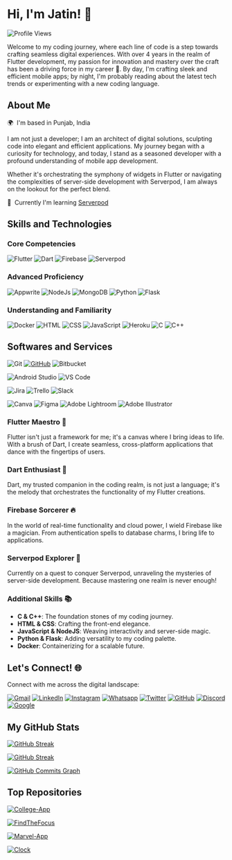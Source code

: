 # Hi, I'm Jatin! 👋

![Profile Views](https://komarev.com/ghpvc/?username=Jatin5120&color=FFC000&style=for-the-badge&abbreviated=true&base=1200)

Welcome to my coding journey, where each line of code is a step towards crafting seamless digital experiences. With over 4 years in the realm of Flutter development, my passion for innovation and mastery over the craft has been a driving force in my career 🚀. By day, I'm crafting sleek and efficient mobile apps; by night, I'm probably reading about the latest tech trends or experimenting with a new coding language.

## About Me

🌍  I'm based in Punjab, India

I am not just a developer; I am an architect of digital solutions, sculpting code into elegant and efficient applications. My journey began with a curiosity for technology, and today, I stand as a seasoned developer with a profound understanding of mobile app development.

Whether it's orchestrating the symphony of widgets in Flutter or navigating the complexities of server-side development with Serverpod, I am always on the lookout for the perfect blend.

🧠  Currently I'm learning [Serverpod](https://serverpod.dev)

## Skills and Technologies

### Core Competencies

![Flutter](https://img.shields.io/badge/Flutter-02569B?style=for-the-badge&logo=flutter&logoColor=FFF)
![Dart](https://img.shields.io/badge/Dart-0175C2?style=for-the-badge&logo=dart&logoColor=FFF)
![Firebase](https://img.shields.io/badge/Firebase-FFCA28?style=for-the-badge&logo=firebase&logoColor=000)
![Serverpod](https://img.shields.io/badge/Serverpod-blue?style=for-the-badge&logoColor=FFF)

### Advanced Proficiency

![Appwrite](https://img.shields.io/badge/Appwrite-FD366E?style=for-the-badge&logo=appwrite&logoColor=FFF)
![NodeJs](https://img.shields.io/badge/Node_Js-339933?style=for-the-badge&logo=nodedotjs&logoColor=FFF)
![MongoDB](https://img.shields.io/badge/Mongo_DB-47A248?style=for-the-badge&logo=mongodb&logoColor=FFF)
![Python](https://img.shields.io/badge/Python-3776AB?style=for-the-badge&logo=python&logoColor=FFF)
![Flask](https://img.shields.io/badge/Flask-000000?style=for-the-badge&logo=flask&logoColor=FFF)

### Understanding and Familiarity

![Docker](https://img.shields.io/badge/Docker-2496ED?style=for-the-badge&logo=docker&logoColor=FFF)
![HTML](https://img.shields.io/badge/HTML-E34F26?style=for-the-badge&logo=html5&logoColor=FFF)
![CSS](https://img.shields.io/badge/CSS-1572B6?style=for-the-badge&logo=css3&logoColor=FFF)
![JavaScript](https://img.shields.io/badge/Javascript-F7DF1E?style=for-the-badge&logo=javascript&logoColor=000)
![Heroku](https://img.shields.io/badge/Heroku-430098?style=for-the-badge&logo=heroku&logoColor=FFF)
![C](https://img.shields.io/badge/C-A8B9CC?style=for-the-badge&logo=c&logoColor=FFF)
![C++](https://img.shields.io/badge/C++-00599C?style=for-the-badge&logo=cplusplus&logoColor=FFF)
<br>

## Softwares and Services

![Git](https://img.shields.io/badge/Git-F05032?style=for-the-badge&logo=git&logoColor=FFFFFF)
[![GitHub](https://img.shields.io/badge/GitHub-181717?style=for-the-badge&logo=github&logoColor=FFFFFF)](https://github.com/Jatin5120)
![Bitbucket](https://img.shields.io/badge/Bitbucket-0052CC?style=for-the-badge&logo=vitbucket&logoColor=FFFFFF)

![Android Studio](https://img.shields.io/badge/Android_Studio-3DDC84?style=for-the-badge&logo=androidstudio&logoColor=FFFFFF)
![VS Code](https://img.shields.io/badge/VS_Code-007ACC?style=for-the-badge&logo=visualstudiocode&logoColor=FFFFFF)

![Jira](https://img.shields.io/badge/Jira-0052CC?style=for-the-badge&logo=jira&logoColor=FFFFFF)
![Trello](https://img.shields.io/badge/Trello-0052CC?style=for-the-badge&logo=trello&logoColor=FFFFFF)
![Slack](https://img.shields.io/badge/Slack-4A154B?style=for-the-badge&logo=slack&logoColor=FFFFFF)

![Canva](https://img.shields.io/badge/Canva-00C4CC?style=for-the-badge&logo=canva&logoColor=FFF)
![Figma](https://img.shields.io/badge/Figma-F24E1E?style=for-the-badge&logo=figma&logoColor=FFF)
![Adobe Lightroom](https://img.shields.io/badge/Adobe_Lightroom-31A8FF?style=for-the-badge&logo=adobelightroom&logoColor=FFF)
![Adobe Illustrator](https://img.shields.io/badge/Adobe_Illustrator-FF9A00?style=for-the-badge&logo=adobeillustrator&logoColor=FFF)

### Flutter Maestro 🎨

Flutter isn't just a framework for me; it's a canvas where I bring ideas to life. With a brush of Dart, I create seamless, cross-platform applications that dance with the fingertips of users.

### Dart Enthusiast 🎯

Dart, my trusted companion in the coding realm, is not just a language; it's the melody that orchestrates the functionality of my Flutter creations.

### Firebase Sorcerer 🔥

In the world of real-time functionality and cloud power, I wield Firebase like a magician. From authentication spells to database charms, I bring life to applications.

### Serverpod Explorer 🚀

Currently on a quest to conquer Serverpod, unraveling the mysteries of server-side development. Because mastering one realm is never enough!

### Additional Skills 📚

- **C & C++**: The foundation stones of my coding journey.
- **HTML & CSS**: Crafting the front-end elegance.
- **JavaScript & NodeJS**: Weaving interactivity and server-side magic.
- **Python & Flask**: Adding versatility to my coding palette.
- **Docker**: Containerizing for a scalable future.

## Let's Connect! 🌐

Connect with me across the digital landscape:

[![Gmail](https://img.shields.io/badge/Gmail-EA4335?style=for-the-badge&logo=gmail&logoColor=FFFFFF)](mailto:contact.dev.jatin@gmail.com)
[![LinkedIn](https://img.shields.io/badge/LinkedIn-0077B5?style=for-the-badge&logo=linkedin&logoColor=FFFFFF)](https://www.linkedin.com/in/Jatin5120)
[![Instagram](https://img.shields.io/badge/Instagram-E4405F?style=for-the-badge&logo=instagram&logoColor=FFFFFF)](https://www.instagram.com/jatin5120_)
[![Whatsapp](https://img.shields.io/badge/Whatsapp-25D366?style=for-the-badge&logo=whatsapp&logoColor=FFFFFF)](https://wa.me/+916283401360)
[![Twitter](https://img.shields.io/badge/Twitter-000000?style=for-the-badge&logo=x&logoColor=FFFFFF)](https://twitter.com/Jatin5120)
[![GitHub](https://img.shields.io/badge/GitHub-181717?style=for-the-badge&logo=github&logoColor=FFFFFF)](https://github.com/Jatin5120)
[![Discord](https://img.shields.io/badge/Discord-5865F2?style=for-the-badge&logo=discord&logoColor=FFFFFF)](https://discord.com/channels/Jatin5120)
[![Google](https://img.shields.io/badge/Google-4285F4?style=for-the-badge&logo=google&logoColor=FFFFFF)](https://g.dev/Jatin5120)

## My GitHub Stats

[![GitHub Streak](https://github-readme-stats.vercel.app/api?username=Jatin5120&show_icons=true&count_private=true&title_color=ffc000&text_color=ffffff&icon_color=ffc000&bg_color=2E3440&hide_border=true&show_icons=true)](http://www.github.com/Jatin5120)

[![GitHub Streak](https://streak-stats.demolab.com?user=Jatin5120&theme=nord&hide_border=true&ring=FFC000&sideLabels=FFC000&currStreakLabel=FFC000&fire=FFC000&currStreakNum=FFC000&sideNums=FFC000)](https://git.io/streak-stats)

[![GitHub Commits Graph](https://github-readme-activity-graph.vercel.app/graph?username=Jatin5120&bg_color=2E3440&color=ffffff&line=ffc000&point=ffffff&area_color=4C566A&area=true&hide_border=true&custom_title=GitHub%20Commits%20Graph)](http://www.github.com/Jatin5120)

## Top Repositories

[![College-App](https://github-readme-stats.vercel.app/api/pin/?username=Jatin5120&repo=College-App&title_color=FCC000&text_color=ffffff&icon_color=FCC000&bg_color=2E3440&hide_border=true&locale=en)](http://www.github.com/Jatin5120/College-App)

[![FindTheFocus](https://github-readme-stats.vercel.app/api/pin/?username=Jatin5120&repo=FindTheFocus&title_color=FCC000&text_color=ffffff&icon_color=FCC000&bg_color=2E3440&hide_border=true&locale=en)](http://www.github.com/Jatin5120/FindTheFocus)

[![Marvel-App](https://github-readme-stats.vercel.app/api/pin/?username=Jatin5120&repo=Marvel-App&title_color=FCC000&text_color=ffffff&icon_color=FCC000&bg_color=2E3440&hide_border=true&locale=en)](http://www.github.com/Jatin5120/Marvel-App)

[![Clock](https://github-readme-stats.vercel.app/api/pin/?username=Jatin5120&repo=Clock&title_color=FCC000&text_color=ffffff&icon_color=FCC000&bg_color=2E3440&hide_border=true&locale=en)](http://www.github.com/Jatin5120/Clock)

<!-- bg_color: 2E3440 -->
<!-- primary: FCC000 -->

<!-- https://git.io/streak-stats -->

